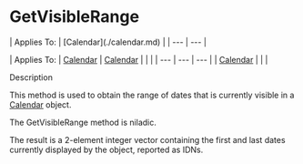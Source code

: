 




<h1 class="heading"><span class="name">GetVisibleRange</span></h1>
| Applies To: | [Calendar](./calendar.md) |
| --- | ---  |

| Applies To: | [Calendar](./calendar.md) | [Calendar](./calendar.md) |  |  |
| --- | --- | ---  |
| [Calendar](./calendar.md) |  |  |


Description


This method is used to obtain the range of dates that is currently visible in a [Calendar](./calendar.md) object.


The GetVisibleRange method is niladic.


The result is a 2-element integer vector containing the first and last dates currently displayed by the object, reported as IDNs.



